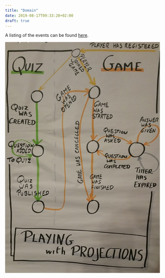 ```yaml
---
title: "Domain"
date: 2019-08-17T09:33:28+02:00
draft: true
---
```


A listing of the events can be found [here](/pdf/event_types.pdf).

![Domain Events State Chart](/images/domain_events_flow.jpg)
